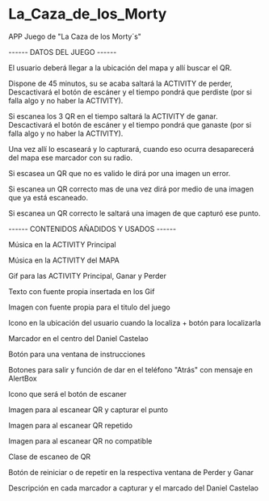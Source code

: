 # La_Caza_de_los_Morty
APP Juego de "La Caza de los Morty´s"


------ DATOS DEL JUEGO ------

El usuario deberá llegar a la ubicación del mapa y allí buscar el QR.

Dispone de 45 minutos, su se acaba saltará la ACTIVITY de perder, Descactivará el botón de escáner y el tiempo pondrá que perdiste (por si falla algo y no haber la ACTIVITY).

Si escanea los 3 QR en el tiempo saltará la ACTIVITY de ganar. Descactivará el botón de escáner y el tiempo pondrá que ganaste (por si falla algo y no haber la ACTIVITY).

Una vez allí lo escaseará y lo capturará, cuando eso ocurra desaparecerá del mapa ese marcador con su radio.

Si escasea un QR que no es valido le dirá por una imagen un error.

Si escanea un QR correcto mas de una vez dirá por medio de una imagen que ya está escaneado.

Si escanea un QR correcto le saltará una imagen de que capturó ese punto.



------ CONTENIDOS AÑADIDOS Y USADOS ------

Música en la ACTIVITY Principal

Música en la ACTIVITY del MAPA

Gif para las ACTIVITY Principal, Ganar y Perder

Texto con fuente propia insertada en los Gif

Imagen con fuente propia para el titulo del juego

Icono en la ubicación del usuario cuando la localiza + botón para localizarla

Marcador en el centro del Daniel Castelao

Botón para una ventana de instrucciones

Botones para salir y función de dar en el teléfono "Atrás" con mensaje en AlertBox

Icono que será el botón de escaner

Imagen para al escanear QR y capturar el punto

Imagen para al escanear QR repetido

Imagen para al escanear QR no compatible

Clase de escaneo de QR

Botón de reiniciar o de repetir en la respectiva ventana de Perder y Ganar

Descripción en cada marcador a capturar y el marcado del Daniel Castelao
